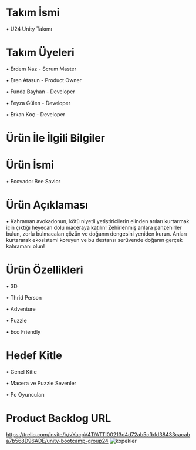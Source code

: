 # Takım İsmi

•	U24 Unity Takımı

# Takım Üyeleri

•	Erdem Naz - Scrum Master

•	Eren Atasun - Product Owner

•	Funda Bayhan - Developer

•	Feyza Gülen - Developer

•	Erkan Koç - Developer



# Ürün İle İlgili Bilgiler


# Ürün İsmi

•	Ecovado: Bee Savior


# Ürün Açıklaması

•	Kahraman avokadonun, kötü niyetli yetiştiricilerin elinden arıları kurtarmak için çıktığı heyecan dolu maceraya katılın! Zehirlenmiş arılara panzehirler bulun, zorlu bulmacaları çözün ve doğanın dengesini yeniden kurun. Arıları kurtararak ekosistemi koruyun ve bu destansı serüvende doğanın gerçek kahramanı olun!


# Ürün Özellikleri

•	3D

•	Thrid Person

•	Adventure

•	Puzzle

•	Eco Friendly


# Hedef Kitle

•	Genel Kitle

•	Macera ve Puzzle Sevenler

•	Pc Oyuncuları


# Product Backlog URL

https://trello.com/invite/b/vXacpV4T/ATTI00213d4d72ab5cfbfd38433cacaba7b568D96ADE/unity-bootcamp-group24
![kopekler](https://github.com/Sperist/BootcampGroup24/assets/163539999/ddcead9e-d4b3-47d9-81ec-f6b288be342e)

